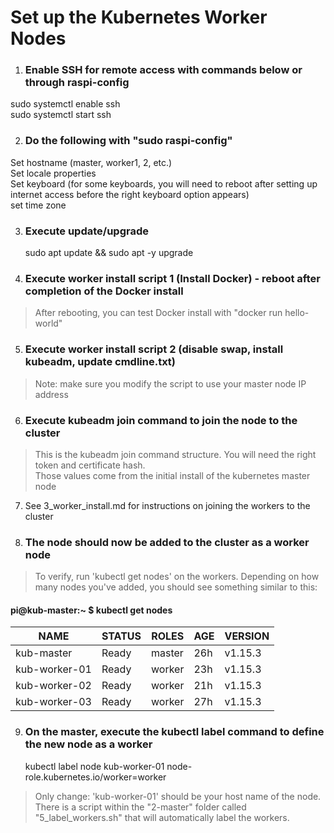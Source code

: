 # Set up the Kubernetes Worker Nodes

1. ### Enable SSH for remote access with commands below or through raspi-config
sudo systemctl enable ssh  
sudo systemctl start ssh  
  
  
2. ### Do the following with "sudo raspi-config"  
Set hostname (master, worker1, 2, etc.)  
Set locale properties  
Set keyboard (for some keyboards, you will need to reboot after setting up internet access before the right keyboard option appears)  
set time zone  
  
  
3. ### Execute update/upgrade  
    sudo apt update && sudo apt -y upgrade 
  
4. ### Execute worker install script 1 (Install Docker) - reboot after completion of the Docker install
> After rebooting, you can test Docker install with "docker run hello-world"
 
5. ### Execute worker install script 2 (disable swap, install kubeadm, update cmdline.txt)
> Note: make sure you modify the script to use your master node IP address
   
6. ### Execute kubeadm join command to join the node to the cluster
> This is the kubeadm join command structure.  You will need the right token and certificate hash.  
> Those values come from the initial install of the kubernetes master node 

7. See 3_worker_install.md for instructions on joining the workers to the cluster  
    
8. ### The node should now be added to the cluster as a worker node
> To verify, run 'kubectl get nodes' on the workers.  Depending on how many nodes you've added, you should see something similar to this:
#### pi@kub-master:~ $ kubectl get nodes
| NAME       | STATUS | ROLES  | AGE | VERSION |
| ---------- | ------ | ------ | --- | ------- |
| kub-master    | Ready  | master | 26h | v1.15.3 |
| kub-worker-01 | Ready  | worker | 23h | v1.15.3 |
| kub-worker-02 | Ready  | worker | 21h | v1.15.3 |
| kub-worker-03 | Ready  | worker | 27h | v1.15.3 |

9. ### On the master, execute the kubectl label command to define the new node as a worker
    kubectl label node kub-worker-01 node-role.kubernetes.io/worker=worker 
> Only change: 'kub-worker-01' should be your host name of the node.  There is a script within the "2-master" folder called "5_label_workers.sh" that will automatically label the workers.

